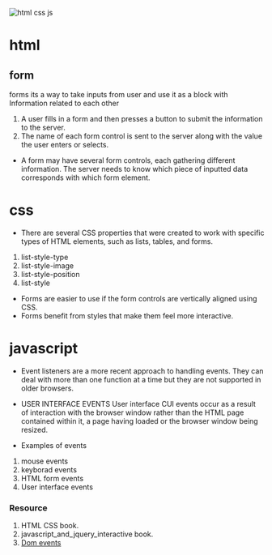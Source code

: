 ![html css js](https://miro.medium.com/max/3840/0*crN1sMRpNnApF9Pe.png)
# html
## form
 forms its a way to take inputs from user and use it as a block with Information related to each other


1. A user fills in a form and then presses a button 
to submit the information to the server.
2. The name of each form 
control is sent to the 
server along with the 
value the user enters or 
selects.
 
* A form may have several form controls, each 
gathering different information. The server 
needs to know which piece of inputted data 
corresponds with which form element.
# css

* There are several CSS properties that 
were created to work with specific types 
of HTML elements, such as lists, tables, 
and forms.
1. list-style-type
2. list-style-image
3. list-style-position
4. list-style
* Forms are easier to use if the form controls are 
vertically aligned using CSS.
* Forms benefit from styles that make them feel more 
interactive.

# javascript

* Event listeners are a more recent approach to handling events. 
They can deal with more than one function at a time 
but they are not supported in older browsers.
* USER INTERFACE EVENTS 
User interface CUI  events occur as a result of interaction with the 
browser window rather than the HTML page contained within it, 
 a page having loaded or the browser window being resized. 

* Examples of events 
1. mouse events
2. keyborad events
3. HTML form events
4. User interface events

### Resource
1. HTML CSS book.
2. javascript_and_jquery_interactive book. 
3. [Dom events](https://en.wikipedia.org/wiki/DOM_events)
